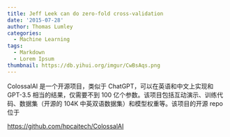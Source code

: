 ```yaml
---
title: Jeff Leek can do zero-fold cross-validation
date: '2015-07-28'
author: Thomas Lumley
categories:
  - Machine Learning
tags:
  - Markdown
  - Lorem Ipsum
thumbnail: https://db.yihui.org/imgur/CwBsAqs.png
---
```

ColossalAI 是一个开源项目，类似于 ChatGPT，可以在英语和中文上实现和 GPT-3.5 相当的结果，仅需要不到 100 亿个参数。该项目包括互动演示、训练代码、数据集（开源的 104K 中英双语数据集）和模型权重等。该项目的开源 repo 位于

<https://github.com/hpcaitech/ColossalAI>